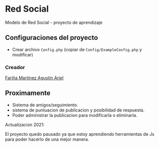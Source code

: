 # Red Social
Modelo de Red Social - proyecto de aprendizaje


## Configuraciones del proyecto

- Crear archivo `Config.php` (copiar de `Config/ExampleConfig.php` y modificar)

### Creador

[Fariña Martinez Agustin Ariel](https://www.linkedin.com/in/agustin-farinia/)

## Proximamente

- Sistema de amigos/seguimiento.
- sistema de puntuacion de publicacion y posibilidad de respuesta.
- Poder administrar la publicacion para modificarla o eliminarla.

Actualizacion 2021:

El proyecto quedo pausado ya que estoy aprendiendo herramientas de Js para poder hacerlo de una mejor manera.

